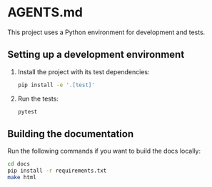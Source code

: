 # AGENTS.md

This project uses a Python environment for development and tests.

## Setting up a development environment

1. Install the project with its test dependencies:
   ```bash
   pip install -e '.[test]'
   ```
2. Run the tests:
   ```bash
   pytest
   ```

## Building the documentation

Run the following commands if you want to build the docs locally:

```bash
cd docs
pip install -r requirements.txt
make html
```

